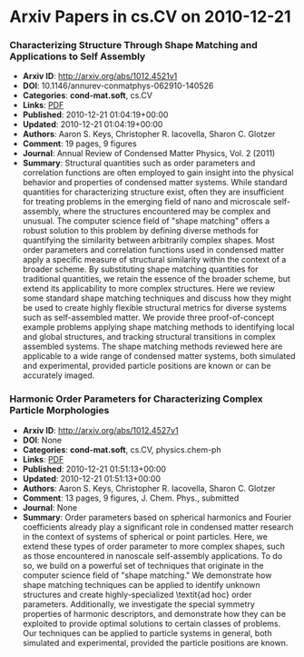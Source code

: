 # Arxiv Papers in cs.CV on 2010-12-21
### Characterizing Structure Through Shape Matching and Applications to Self Assembly
- **Arxiv ID**: http://arxiv.org/abs/1012.4521v1
- **DOI**: 10.1146/annurev-conmatphys-062910-140526
- **Categories**: **cond-mat.soft**, cs.CV
- **Links**: [PDF](http://arxiv.org/pdf/1012.4521v1)
- **Published**: 2010-12-21 01:04:19+00:00
- **Updated**: 2010-12-21 01:04:19+00:00
- **Authors**: Aaron S. Keys, Christopher R. Iacovella, Sharon C. Glotzer
- **Comment**: 19 pages, 9 figures
- **Journal**: Annual Review of Condensed Matter Physics, Vol. 2 (2011)
- **Summary**: Structural quantities such as order parameters and correlation functions are often employed to gain insight into the physical behavior and properties of condensed matter systems. While standard quantities for characterizing structure exist, often they are insufficient for treating problems in the emerging field of nano and microscale self-assembly, where the structures encountered may be complex and unusual. The computer science field of "shape matching" offers a robust solution to this problem by defining diverse methods for quantifying the similarity between arbitrarily complex shapes. Most order parameters and correlation functions used in condensed matter apply a specific measure of structural similarity within the context of a broader scheme. By substituting shape matching quantities for traditional quantities, we retain the essence of the broader scheme, but extend its applicability to more complex structures. Here we review some standard shape matching techniques and discuss how they might be used to create highly flexible structural metrics for diverse systems such as self-assembled matter. We provide three proof-of-concept example problems applying shape matching methods to identifying local and global structures, and tracking structural transitions in complex assembled systems. The shape matching methods reviewed here are applicable to a wide range of condensed matter systems, both simulated and experimental, provided particle positions are known or can be accurately imaged.



### Harmonic Order Parameters for Characterizing Complex Particle Morphologies
- **Arxiv ID**: http://arxiv.org/abs/1012.4527v1
- **DOI**: None
- **Categories**: **cond-mat.soft**, cs.CV, physics.chem-ph
- **Links**: [PDF](http://arxiv.org/pdf/1012.4527v1)
- **Published**: 2010-12-21 01:51:13+00:00
- **Updated**: 2010-12-21 01:51:13+00:00
- **Authors**: Aaron S. Keys, Christopher R. Iacovella, Sharon C. Glotzer
- **Comment**: 13 pages, 9 figures, J. Chem. Phys., submitted
- **Journal**: None
- **Summary**: Order parameters based on spherical harmonics and Fourier coefficients already play a significant role in condensed matter research in the context of systems of spherical or point particles. Here, we extend these types of order parameter to more complex shapes, such as those encountered in nanoscale self-assembly applications. To do so, we build on a powerful set of techniques that originate in the computer science field of "shape matching." We demonstrate how shape matching techniques can be applied to identify unknown structures and create highly-specialized \textit{ad hoc} order parameters. Additionally, we investigate the special symmetry properties of harmonic descriptors, and demonstrate how they can be exploited to provide optimal solutions to certain classes of problems. Our techniques can be applied to particle systems in general, both simulated and experimental, provided the particle positions are known.



